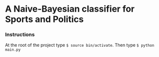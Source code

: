 # A Naive-Bayesian classifier for Sports and Politics

### Instructions
At the root of the project type `$ source bin/activate`.
Then type `$ python main.py`